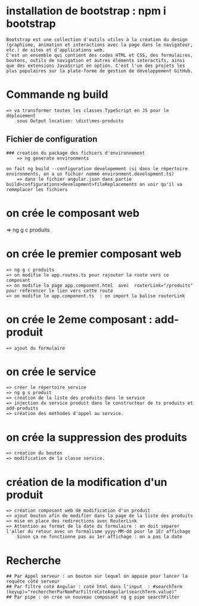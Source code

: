 # installation de bootstrap : npm i bootstrap
    Bootstrap est une collection d'outils utiles à la création du design (graphisme, animation et interactions avec la page dans le navigateur, etc.) de sites et d'applications web. 
    C'est un ensemble qui contient des codes HTML et CSS, des formulaires, boutons, outils de navigation et autres éléments interactifs, ainsi que des extensions JavaScript en option. C'est l'un des projets les plus populaires sur la plate-forme de gestion de développement GitHub.

 # Commande ng build
    => va transformer toutes les classes TypeScript en JS pour le déploiement   
        sous Output location: \dist\mes-produits
 ## Fichier de configuration
    ### creation du package des fichiers d'environnement
        => ng generate environments

    on fait ng build --configuration developement (si dans le répertoire environments, on a un fichier nommé environment.development.ts)
        => dans le fichier angular.json dans partie build>configurations>development>fileReplacements on voir qu'il va remmplacer les fichiers

# on crée le composant web
   =>   ng g c produits

# on crée le premier composant web
    => ng g c produits
    => on modifie le app.routes.ts pour rajouter la route vers ce composant
    => on modifie la page app.component.html  avec  routerLink="/produits" pour référencer le lien vers cette route
    => on modifie le app.component.ts  : on import la balise routerLink

# on crée le 2eme composant : add-produit
    => ajout du formulaire

# on crée le service
    => créer le répertoire service
    => ng g s produit
    => creation de la liste des produits dans le service
    => injection du service produit dans le constructeur de ts produits et add-produits
    => création des méthodes d'appel au service.
    
# on crée la suppression des produits
    => création du bouton
    => modification de la classe service.

# création de la modification d'un produit
    => création composant web de modification d'un produit
    => ajout bouton afin de modifier dans la page de la liste des produits
    => mise en place des redirections avec RouterLink
    => Attention au format de la date du formulaire : on doit séparer l'aller du retour avec un formalisme yyyy-MM-dd pour le 1Er affichage
        Sinon ça ne fonctionne pas au 1er affichage : on a pas la date

# Recherche 
    ## Par Appel serveur : un bouton sur lequel on appuie pour lancer la requête côté serveur
    ## Par filtre coté Angular : coté html dans l'input  : #searchTerm (keyup)="rechercherParNomParFiltreCoteAngular(searchTerm.value)"
    ## Par pipe : on crée un nouveau composant ng g pipe searchFilter

